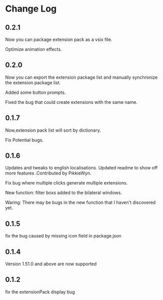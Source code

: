 # Change Log

## 0.2.1

Now you can package extension pack as a vsix file. 

Optimize animation effects.

## 0.2.0

Now you can export the extension package list and manually synchronize the extension package list.

Added some button prompts.

Fixed the bug that could create extensions with the same name.

## 0.1.7

Now,extension pack list will sort by dictionary.

Fix Potential bugs.

## 0.1.6

Updates and tweaks to english localisations. Updated readme to show off more features .Contributed by PikkieWyn.

Fix bug where multiple clicks generate multiple extensions.

New function: filter boxs added to the bilateral windows.

Waring: There may be bugs in the new function that I haven't discovered yet.

## 0.1.5

fix the bug caused by missing icon field in package.json

## 0.1.4

Version 1.51.0 and above are now supported

## 0.1.2

fix the extensionPack display bug

